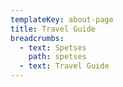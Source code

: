 ```yaml
---
templateKey: about-page
title: Travel Guide
breadcrumbs:
  - text: Spetses
    path: spetses
  - text: Travel Guide
---
```

